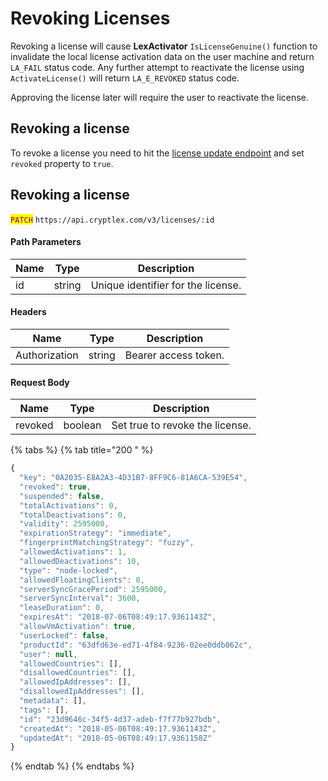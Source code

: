# Revoking Licenses

Revoking a license will cause **LexActivator** `IsLicenseGenuine()` function to invalidate the local license activation data on the user machine and return `LA_FAIL` status code. Any further attempt to reactivate the license using `ActivateLicense()` will return `LA_E_REVOKED` status code.

Approving the license later will require the user to reactivate the license.

## Revoking a license

To revoke a license you need to hit the [license update endpoint](https://api.cryptlex.com/v3/docs#tag/Licenses/operation/UpdateLicense) and set `revoked` property to `true`.

## Revoking a license

<mark style="color:purple;">`PATCH`</mark> `https://api.cryptlex.com/v3/licenses/:id`

#### Path Parameters

| Name | Type   | Description                        |
| ---- | ------ | ---------------------------------- |
| id   | string | Unique identifier for the license. |

#### Headers

| Name          | Type   | Description          |
| ------------- | ------ | -------------------- |
| Authorization | string | Bearer access token. |

#### Request Body

| Name    | Type    | Description                     |
| ------- | ------- | ------------------------------- |
| revoked | boolean | Set true to revoke the license. |

{% tabs %}
{% tab title="200 " %}
```javascript
{
  "key": "0A2035-E8A2A3-4D31B7-8FF9C6-81A6CA-539E54",
  "revoked": true,
  "suspended": false,
  "totalActivations": 0,
  "totalDeactivations": 0,
  "validity": 2595000,
  "expirationStrategy": "immediate",
  "fingerprintMatchingStrategy": "fuzzy",
  "allowedActivations": 1,
  "allowedDeactivations": 10,
  "type": "node-locked",
  "allowedFloatingClients": 0,
  "serverSyncGracePeriod": 2595000,
  "serverSyncInterval": 3600,
  "leaseDuration": 0,
  "expiresAt": "2018-07-06T08:49:17.9361143Z",
  "allowVmActivation": true,
  "userLocked": false,
  "productId": "63dfd63e-ed71-4f84-9236-02ee0ddb062c",
  "user": null,
  "allowedCountries": [],
  "disallowedCountries": [],
  "allowedIpAddresses": [],
  "disallowedIpAddresses": [],
  "metadata": [],
  "tags": [],
  "id": "23d9646c-34f5-4d37-adeb-f7f77b927bdb",
  "createdAt": "2018-05-06T08:49:17.9361143Z",
  "updatedAt": "2018-05-06T08:49:17.9361158Z"
}
```
{% endtab %}
{% endtabs %}

